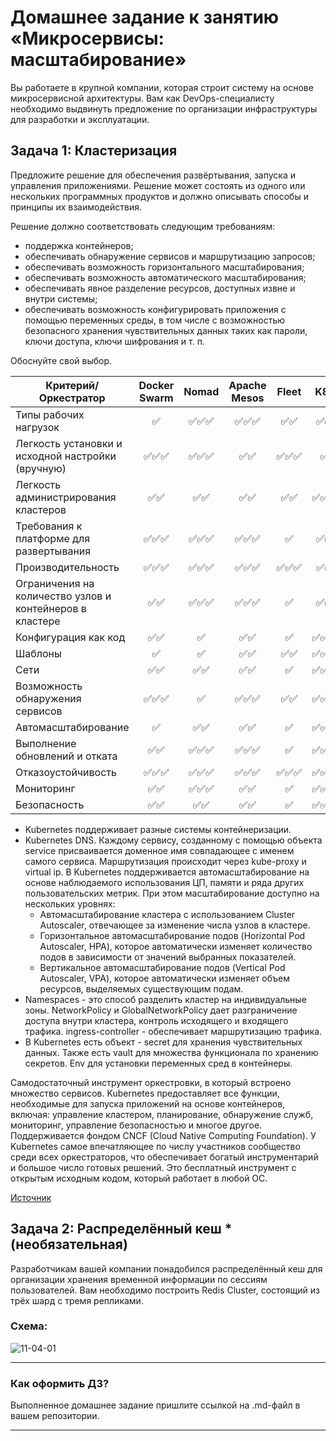 
# Домашнее задание к занятию «Микросервисы: масштабирование»

Вы работаете в крупной компании, которая строит систему на основе микросервисной архитектуры.
Вам как DevOps-специалисту необходимо выдвинуть предложение по организации инфраструктуры для разработки и эксплуатации.

## Задача 1: Кластеризация

Предложите решение для обеспечения развёртывания, запуска и управления приложениями.
Решение может состоять из одного или нескольких программных продуктов и должно описывать способы и принципы их взаимодействия.

Решение должно соответствовать следующим требованиям:
- поддержка контейнеров;
- обеспечивать обнаружение сервисов и маршрутизацию запросов;
- обеспечивать возможность горизонтального масштабирования;
- обеспечивать возможность автоматического масштабирования;
- обеспечивать явное разделение ресурсов, доступных извне и внутри системы;
- обеспечивать возможность конфигурировать приложения с помощью переменных среды, в том числе с возможностью безопасного хранения чувствительных данных таких как пароли, ключи доступа, ключи шифрования и т. п.

Обоснуйте свой выбор.


|Критерий/Оркестратор|	Docker Swarm | Nomad	| Apache Mesos	| Fleet |	K8s |
|--------------------|:-------------:|:------:|:-------------:|:-----:|:---:|
|Типы рабочих нагрузок|:white_check_mark:|:white_check_mark::white_check_mark::white_check_mark:|:white_check_mark::white_check_mark::white_check_mark:|:white_check_mark::white_check_mark:|:white_check_mark::white_check_mark:|
|Легкость установки и исходной настройки (вручную)|:white_check_mark::white_check_mark::white_check_mark:|:white_check_mark::white_check_mark::white_check_mark:|:white_check_mark::white_check_mark:|	:white_check_mark::white_check_mark::white_check_mark:|:white_check_mark:|
|Легкость администрирования кластеров	|:white_check_mark::white_check_mark:	|:white_check_mark::white_check_mark:|:white_check_mark::white_check_mark:|:white_check_mark::white_check_mark:|:white_check_mark::white_check_mark::white_check_mark:|
|Требования к платформе для развертывания|:white_check_mark::white_check_mark::white_check_mark:|:white_check_mark::white_check_mark::white_check_mark:|:white_check_mark::white_check_mark::white_check_mark:|:white_check_mark:|:white_check_mark::white_check_mark:|
|Производительность	|:white_check_mark::white_check_mark::white_check_mark:|:white_check_mark::white_check_mark::white_check_mark:|:white_check_mark::white_check_mark::white_check_mark:|:white_check_mark::white_check_mark::white_check_mark:|:white_check_mark::white_check_mark:|
|Ограничения на количество узлов и контейнеров в кластере|:white_check_mark::white_check_mark:|:white_check_mark::white_check_mark::white_check_mark:|:white_check_mark::white_check_mark::white_check_mark:|:white_check_mark:|:white_check_mark::white_check_mark:|
|Конфигурация как код	|:white_check_mark::white_check_mark:|:white_check_mark:|:white_check_mark::white_check_mark:|:white_check_mark:|:white_check_mark::white_check_mark::white_check_mark:|
|Шаблоны	|:white_check_mark:|:white_check_mark:|:white_check_mark::white_check_mark:|:white_check_mark::white_check_mark:|:white_check_mark::white_check_mark::white_check_mark:|
|Сети	|:white_check_mark::white_check_mark:|:white_check_mark::white_check_mark:|:white_check_mark::white_check_mark:|:white_check_mark:|:white_check_mark::white_check_mark::white_check_mark:|
|Возможность обнаружения сервисов|:white_check_mark::white_check_mark::white_check_mark:|:white_check_mark:|:white_check_mark::white_check_mark::white_check_mark:|:white_check_mark::white_check_mark:|:white_check_mark::white_check_mark::white_check_mark:|
|Автомасштабирование|:white_check_mark:|:white_check_mark::white_check_mark:|:white_check_mark::white_check_mark:|:white_check_mark:|:white_check_mark::white_check_mark::white_check_mark:|
|Выполнение обновлений и отката	|:white_check_mark::white_check_mark:|:white_check_mark::white_check_mark::white_check_mark:	|:white_check_mark::white_check_mark::white_check_mark:|:white_check_mark:|:white_check_mark::white_check_mark::white_check_mark:|
|Отказоустойчивость|:white_check_mark::white_check_mark::white_check_mark:|	:white_check_mark::white_check_mark::white_check_mark:|:white_check_mark::white_check_mark::white_check_mark:|:white_check_mark::white_check_mark::white_check_mark:|:white_check_mark::white_check_mark::white_check_mark:|
|Мониторинг	|:white_check_mark::white_check_mark:|:white_check_mark::white_check_mark::white_check_mark:|:white_check_mark::white_check_mark:|:white_check_mark:|:white_check_mark::white_check_mark::white_check_mark:|
|Безопасность	|:white_check_mark::white_check_mark:|:white_check_mark::white_check_mark:|:white_check_mark::white_check_mark:|:white_check_mark:|:white_check_mark::white_check_mark::white_check_mark:|

- Kubernetes поддерживает разные системы контейнеризации.
- Kubernetes DNS. Каждому сервису, созданному с помощью объекта service присваивается доменное имя совпадающее с именем самого сервиса. Маршрутизация происходит через kube-proxy и virtual ip.
В Kubernetes поддерживается автомасштабирование на основе наблюдаемого использования ЦП, памяти и ряда других пользовательских метрик. При этом масштабирование доступно на нескольких уровнях:
  - Автомасштабирование кластера с использованием Cluster Autoscaler, отвечающее за изменение числа узлов в кластере.
  - Горизонтальное автомасштабирование подов (Horizontal Pod Autoscaler, HPA), которое автоматически изменяет количество подов в зависимости от значений выбранных показателей.
  - Вертикальное автомасштабирование подов (Vertical Pod Autoscaler, VPA), которое автоматически изменяет объем ресурсов, выделяемых существующим подам.
- Namespaces - это способ разделить кластер на индивидуальные зоны. NetworkPolicy и GlobalNetworkPolicy дает разграничение доступа внутри кластера, контроль исходящего и входящего трафика. ingress-controller - обеспечивает маршрутизацию трафика.
- В Kubernetes есть объект - secret для хранения чувствительных данных. Также есть vault для множества функционала по хранению секретов. Env для установки переменных сред в контейнеры.

Самодостаточный инструмент оркестровки, в который встроено множество сервисов. Kubernetes предоставляет все функции, необходимые для запуска приложений на основе контейнеров, включая: управление кластером, планирование, обнаружение служб, мониторинг, управление безопасностью и многое другое.
Поддерживается фондом CNCF (Cloud Native Computing Foundation). У Kubernetes самое впечатляющее по числу участников сообщество среди всех оркестраторов, что обеспечивает богатый инструментарий и большое число готовых решений.
Это бесплатный инструмент с открытым исходным кодом, который работает в любой ОС.

[Источник](https://habr.com/ru/companies/vk/articles/543232/)

## Задача 2: Распределённый кеш * (необязательная)

Разработчикам вашей компании понадобился распределённый кеш для организации хранения временной информации по сессиям пользователей.
Вам необходимо построить Redis Cluster, состоящий из трёх шард с тремя репликами.

### Схема:

![11-04-01](https://user-images.githubusercontent.com/1122523/114282923-9b16f900-9a4f-11eb-80aa-61ed09725760.png)

---

### Как оформить ДЗ?

Выполненное домашнее задание пришлите ссылкой на .md-файл в вашем репозитории.

---
